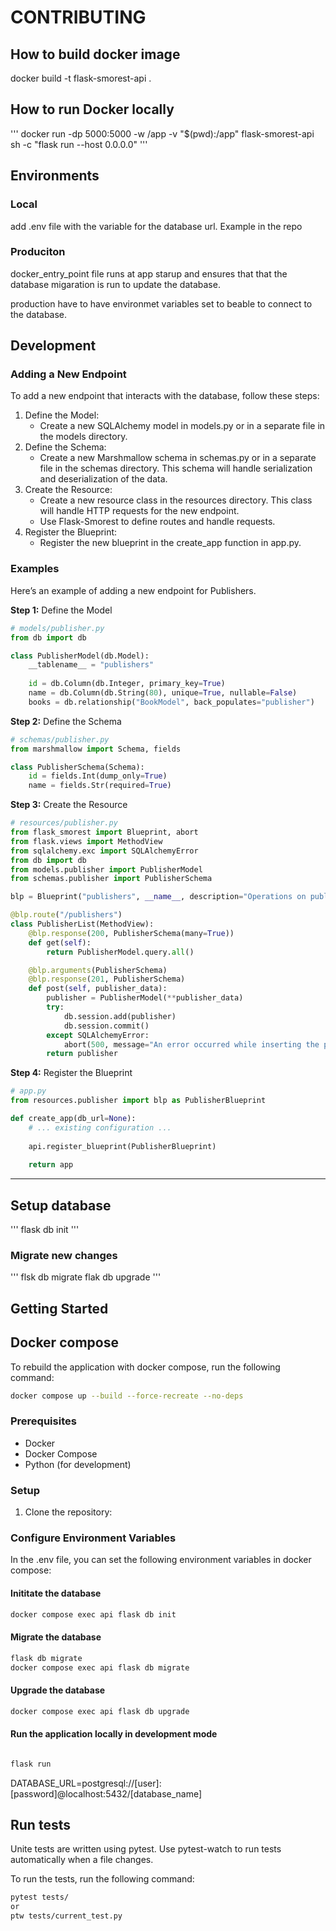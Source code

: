# CONTRIBUTING

## How to build docker image
docker build -t flask-smorest-api .

## How to run Docker locally
'''
docker run -dp 5000:5000 -w /app -v "$(pwd):/app" flask-smorest-api sh -c "flask run --host 0.0.0.0"
'''
## Environments


### Local 
add .env file with the variable for the database url. Example in the repo

### Produciton
docker_entry_point file runs at app starup and ensures that that the database
migaration is run to update the database.

production have to have environmet variables set to beable to connect to the 
database.


## Development

### Adding a New Endpoint
To add a new endpoint that interacts with the database, follow these steps:

1. Define the Model:
   * Create a new SQLAlchemy model in models.py or in a separate file in the models directory.
2. Define the Schema:
   * Create a new Marshmallow schema in schemas.py or in a separate file in the schemas directory. This schema will handle serialization and deserialization of the data.
3. Create the Resource:
   * Create a new resource class in the resources directory. This class will handle HTTP requests for the new endpoint.
   * Use Flask-Smorest to define routes and handle requests.
4. Register the Blueprint:
   * Register the new blueprint in the create_app function in app.py.

### Examples
Here’s an example of adding a new endpoint for Publishers.

**Step 1:** Define the Model
```python
# models/publisher.py
from db import db

class PublisherModel(db.Model):
    __tablename__ = "publishers"
    
    id = db.Column(db.Integer, primary_key=True)
    name = db.Column(db.String(80), unique=True, nullable=False)
    books = db.relationship("BookModel", back_populates="publisher")
```

**Step 2:** Define the Schema
```python
# schemas/publisher.py
from marshmallow import Schema, fields

class PublisherSchema(Schema):
    id = fields.Int(dump_only=True)
    name = fields.Str(required=True)
```

**Step 3:** Create the Resource
```python
# resources/publisher.py
from flask_smorest import Blueprint, abort
from flask.views import MethodView
from sqlalchemy.exc import SQLAlchemyError
from db import db
from models.publisher import PublisherModel
from schemas.publisher import PublisherSchema

blp = Blueprint("publishers", __name__, description="Operations on publishers")

@blp.route("/publishers")
class PublisherList(MethodView):
    @blp.response(200, PublisherSchema(many=True))
    def get(self):
        return PublisherModel.query.all()

    @blp.arguments(PublisherSchema)
    @blp.response(201, PublisherSchema)
    def post(self, publisher_data):
        publisher = PublisherModel(**publisher_data)
        try:
            db.session.add(publisher)
            db.session.commit()
        except SQLAlchemyError:
            abort(500, message="An error occurred while inserting the publisher.")
        return publisher
```

**Step 4:** Register the Blueprint
```python
# app.py
from resources.publisher import blp as PublisherBlueprint

def create_app(db_url=None):
    # ... existing configuration ...
    
    api.register_blueprint(PublisherBlueprint)
    
    return app
```
_____________________
## Setup database

'''
flask db init
'''

### Migrate new changes
'''
flsk db migrate
flak db upgrade
'''
## Getting Started

## Docker compose

To rebuild the application with docker compose, run the following command:
```bash
docker compose up --build --force-recreate --no-deps
```

### Prerequisites

- Docker
- Docker Compose
- Python (for development)

### Setup

1. Clone the repository:

### Configure Environment Variables
In the .env file, you can set the following environment variables in docker compose:

#### Inititate the database
```bash
docker compose exec api flask db init
```

#### Migrate the database
```bash
flask db migrate
docker compose exec api flask db migrate
```

#### Upgrade the database
```bash
docker compose exec api flask db upgrade
```
#### Run the application locally in development mode
```bash	

flask run
```
DATABASE_URL=postgresql://[user]:[password]@localhost:5432/[database_name]

## Run tests
Unite tests are written using pytest. Use pytest-watch to run tests
automatically when a file changes.

To run the tests, run the following command:
```bash
pytest tests/
or
ptw tests/current_test.py
```
